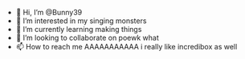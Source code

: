 - 👋 Hi, I’m @Bunny39
- 👀 I’m interested in my singing monsters
- 🌱 I’m currently learning making things
- 💞️ I’m looking to collaborate on poewk what
- 📫 How to reach me AAAAAAAAAAA
i really like incredibox as well
<!---
Bunny39/Bunny39 is a ✨ special ✨ repository because its `README.md` (this file) appears on your GitHub profile.
You can click the Preview link to take a look at your changes.
--->
